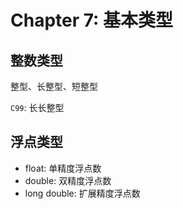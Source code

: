 # Chapter 7: 基本类型

## 整数类型

整型、长整型、短整型

`C99`: 长长整型

## 浮点类型

- float: 单精度浮点数
- double: 双精度浮点数
- long double: 扩展精度浮点数

